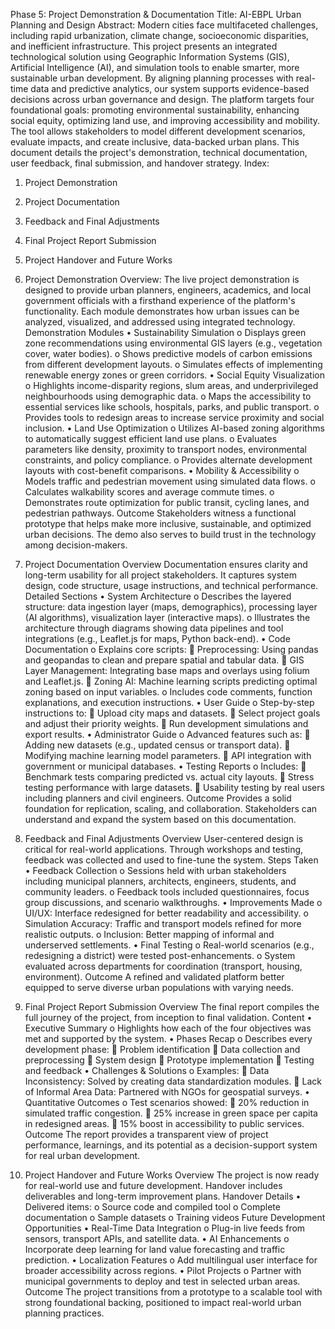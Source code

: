 Phase 5: Project Demonstration & Documentation
Title: AI-EBPL Urban Planning and Design
Abstract:
Modern cities face multifaceted challenges, including rapid urbanization, climate change, socioeconomic disparities, and inefficient infrastructure. This project presents an integrated technological solution using Geographic Information Systems (GIS), Artificial Intelligence (AI), and simulation tools to enable smarter, more sustainable urban development. By aligning planning processes with real-time data and predictive analytics, our system supports evidence-based decisions across urban governance and design. The platform targets four foundational goals: promoting environmental sustainability, enhancing social equity, optimizing land use, and improving accessibility and mobility. The tool allows stakeholders to model different development scenarios, evaluate impacts, and create inclusive, data-backed urban plans. This document details the project's demonstration, technical documentation, user feedback, final submission, and handover strategy.
Index:
1.	Project Demonstration
2.	Project Documentation
3.	Feedback and Final Adjustments
4.	Final Project Report Submission
5.	Project Handover and Future Works


1. Project Demonstration
Overview:
The live project demonstration is designed to provide urban planners, engineers, academics, and local government officials with a firsthand experience of the platform's functionality. Each module demonstrates how urban issues can be analyzed, visualized, and addressed using integrated technology.
Demonstration Modules
•	Sustainability Simulation
o	Displays green zone recommendations using environmental GIS layers (e.g., vegetation cover, water bodies).
o	Shows predictive models of carbon emissions from different development layouts.
o	Simulates effects of implementing renewable energy zones or green corridors.
•	Social Equity Visualization
o	Highlights income-disparity regions, slum areas, and underprivileged neighbourhoods using demographic data.
o	Maps the accessibility to essential services like schools, hospitals, parks, and public transport.
o	Provides tools to redesign areas to increase service proximity and social inclusion.
•	Land Use Optimization
o	Utilizes AI-based zoning algorithms to automatically suggest efficient land use plans.
o	Evaluates parameters like density, proximity to transport nodes, environmental constraints, and policy compliance.
o	Provides alternate development layouts with cost-benefit comparisons.
•	Mobility & Accessibility
o	Models traffic and pedestrian movement using simulated data flows.
o	Calculates walkability scores and average commute times.
o	Demonstrates route optimization for public transit, cycling lanes, and pedestrian pathways.
Outcome
Stakeholders witness a functional prototype that helps make more inclusive, sustainable, and optimized urban decisions. The demo also serves to build trust in the technology among decision-makers.
2. Project Documentation
Overview
Documentation ensures clarity and long-term usability for all project stakeholders. It captures system design, code structure, usage instructions, and technical performance.
Detailed Sections
•	System Architecture
o	Describes the layered structure: data ingestion layer (maps, demographics), processing layer (AI algorithms), visualization layer (interactive maps).
o	Illustrates the architecture through diagrams showing data pipelines and tool integrations (e.g., Leaflet.js for maps, Python back-end).
•	Code Documentation
o	Explains core scripts:
	Preprocessing: Using pandas and geopandas to clean and prepare spatial and tabular data.
	GIS Layer Management: Integrating base maps and overlays using folium and Leaflet.js.
	Zoning AI: Machine learning scripts predicting optimal zoning based on input variables.
o	Includes code comments, function explanations, and execution instructions.
•	User Guide
o	Step-by-step instructions to:
	Upload city maps and datasets.
	Select project goals and adjust their priority weights.
	Run development simulations and export results.
•	Administrator Guide
o	Advanced features such as:
	Adding new datasets (e.g., updated census or transport data).
	Modifying machine learning model parameters.
	API integration with government or municipal databases.
•	Testing Reports
o	Includes:
	Benchmark tests comparing predicted vs. actual city layouts.
	Stress testing performance with large datasets.
	Usability testing by real users including planners and civil engineers.
Outcome
Provides a solid foundation for replication, scaling, and collaboration. Stakeholders can understand and expand the system based on this documentation.
3. Feedback and Final Adjustments
Overview
User-centered design is critical for real-world applications. Through workshops and testing, feedback was collected and used to fine-tune the system.
Steps Taken
•	Feedback Collection
o	Sessions held with urban stakeholders including municipal planners, architects, engineers, students, and community leaders.
o	Feedback tools included questionnaires, focus group discussions, and scenario walkthroughs.
•	Improvements Made
o	UI/UX: Interface redesigned for better readability and accessibility.
o	Simulation Accuracy: Traffic and transport models refined for more realistic outputs.
o	Inclusion: Better mapping of informal and underserved settlements.
•	Final Testing
o	Real-world scenarios (e.g., redesigning a district) were tested post-enhancements.
o	System evaluated across departments for coordination (transport, housing, environment).
Outcome
A refined and validated platform better equipped to serve diverse urban populations with varying needs.
4. Final Project Report Submission
Overview
The final report compiles the full journey of the project, from inception to final validation.
Content
•	Executive Summary
o	Highlights how each of the four objectives was met and supported by the system.
•	Phases Recap
o	Describes every development phase:
	Problem identification
	Data collection and preprocessing
	System design
	Prototype implementation
	Testing and feedback
•	Challenges & Solutions
o	Examples:
	Data Inconsistency: Solved by creating data standardization modules.
	Lack of Informal Area Data: Partnered with NGOs for geospatial surveys.
•	Quantitative Outcomes
o	Test scenarios showed:
	20% reduction in simulated traffic congestion.
	25% increase in green space per capita in redesigned areas.
	15% boost in accessibility to public services.
Outcome
The report provides a transparent view of project performance, learnings, and its potential as a decision-support system for real urban development.
5. Project Handover and Future Works
Overview
The project is now ready for real-world use and future development. Handover includes deliverables and long-term improvement plans.
Handover Details
•	Delivered items:
o	Source code and compiled tool
o	Complete documentation
o	Sample datasets
o	Training videos
Future Development Opportunities
•	Real-Time Data Integration
o	Plug-in live feeds from sensors, transport APIs, and satellite data.
•	AI Enhancements
o	Incorporate deep learning for land value forecasting and traffic prediction.
•	Localization Features
o	Add multilingual user interface for broader accessibility across regions.
•	Pilot Projects
o	Partner with municipal governments to deploy and test in selected urban areas.
Outcome
The project transitions from a prototype to a scalable tool with strong foundational backing, positioned to impact real-world urban planning practices.